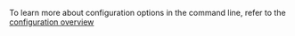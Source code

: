 To learn more about configuration options in the command line, refer to the [configuration overview](configuration/configuration-overview.md)
